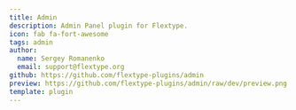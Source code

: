 ```yaml
---
title: Admin
description: Admin Panel plugin for Flextype.
icon: fab fa-fort-awesome
tags: admin
author:
  name: Sergey Romanenko
  email: support@flextype.org
github: https://github.com/flextype-plugins/admin
preview: https://github.com/flextype-plugins/admin/raw/dev/preview.png
template: plugin
---
```

